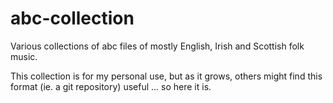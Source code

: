 # abc-collection

Various collections of abc files of mostly English, Irish and Scottish folk music.

This collection is for my personal use, but as it grows, others might find this format (ie. a git repository) useful ... so here it is.
